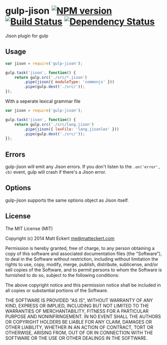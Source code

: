 gulp-jison [![NPM version](https://badge.fury.io/js/gulp-jison.png)](http://badge.fury.io/js/gulp-jison) [![Build Status](https://travis-ci.org/matteckert/gulp-jison.png?branch=master)](https://travis-ci.org/matteckert/gulp-jison) [![Dependency Status](https://david-dm.org/matteckert/gulp-jison.png)](https://david-dm.org/matteckert/gulp-jison)
==========

Jison plugin for gulp

Usage
-----

```javascript
var jison = require('gulp-jison');

gulp.task('jison', function() {
    return gulp.src('./src/*.jison')
        .pipe(jison({ moduleType: 'commonjs' }))
        .pipe(gulp.dest('./src/'));
});
```

With a seperate lexical grammar file

```javascript
var jison = require('gulp-jison');

gulp.task('jison', function() {
    return gulp.src('./src/lang.jison')
        .pipe(jison({ lexFile: 'lang.jisonlex' }))
        .pipe(gulp.dest('./src/'));
});
```

Errors
------

gulp-jison will emit any Jison errors. If you don't listen to the 
`.on('error', cb)` event, gulp will crash if there's a Jison error.

Options
--------

gulp-jison supports the same options object as Jison itself.

License
-------

The MIT License (MIT)

Copyright (c) 2014 Matt Eckert <me@matteckert.com>

Permission is hereby granted, free of charge, to any person obtaining a copy of
this software and associated documentation files (the "Software"), to deal in
the Software without restriction, including without limitation the rights to
use, copy, modify, merge, publish, distribute, sublicense, and/or sell copies of
the Software, and to permit persons to whom the Software is furnished to do so,
subject to the following conditions:

The above copyright notice and this permission notice shall be included in all
copies or substantial portions of the Software.

THE SOFTWARE IS PROVIDED "AS IS", WITHOUT WARRANTY OF ANY KIND, EXPRESS OR
IMPLIED, INCLUDING BUT NOT LIMITED TO THE WARRANTIES OF MERCHANTABILITY, FITNESS
FOR A PARTICULAR PURPOSE AND NONINFRINGEMENT. IN NO EVENT SHALL THE AUTHORS OR
COPYRIGHT HOLDERS BE LIABLE FOR ANY CLAIM, DAMAGES OR OTHER LIABILITY, WHETHER
IN AN ACTION OF CONTRACT, TORT OR OTHERWISE, ARISING FROM, OUT OF OR IN
CONNECTION WITH THE SOFTWARE OR THE USE OR OTHER DEALINGS IN THE SOFTWARE.
